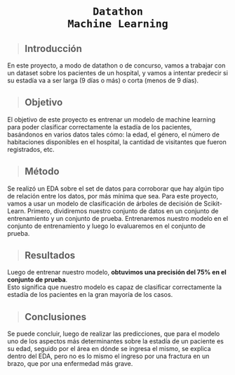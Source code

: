 # **<p align="center">`Datathon` <br> `Machine Learning`</p>**

> ## Introducción

En este proyecto, a modo de datathon o de concurso, vamos a trabajar con un dataset sobre los pacientes de un hospital,
y vamos a intentar predecir si su estadía va a ser larga (9 días o más) o corta (menos de 9 días).

> ## Objetivo

El objetivo de este proyecto es entrenar un modelo de machine learning para poder clasificar correctamente
la estadía de los pacientes, basándonos en varios datos tales cómo: la edad, el género, el número de habitaciones disponibles en el hospital,
la cantidad de visitantes que fueron registrados, etc.

> ## Método

Se realizó un EDA sobre el set de datos para corroborar que hay algún tipo de relación entre los datos, por más mínima que sea.
Para este proyecto, vamos a usar un modelo de clasificación de árboles de decisión de Scikit-Learn.
Primero, dividiremos nuestro conjunto de datos en un conjunto de entrenamiento y un conjunto de prueba. 
Entrenaremos nuestro modelo en el conjunto de entrenamiento y luego lo evaluaremos en el conjunto de prueba.<br>

> ## Resultados

Luego de entrenar nuestro modelo, **obtuvimos una precisión del 75% en el conjunto de prueba**.<br>
Esto significa que nuestro modelo es capaz de clasificar correctamente la estadía de los pacientes en la gran mayoría de los casos.

> ## Conclusiones

Se puede concluir, luego de realizar las predicciones, que para el modelo uno de los aspectos más determinantes sobre la estadía de un paciente es su edad,
seguido por el área en dónde se ingresa el mismo, se explica dentro del EDA, pero no es lo mismo el ingreso por una fractura en un brazo, que por una enfermedad más grave.
